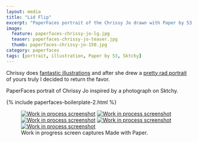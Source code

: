 ```yaml
---
layout: media
title: "Lid Flip"
excerpt: "PaperFaces portrait of the Chrissy Jo drawn with Paper by 53 on an iPad."
image: 
  feature: paperfaces-chrissy-jo-lg.jpg
  teaser: paperfaces-chrissy-jo-teaser.jpg
  thumb: paperfaces-chrissy-jo-150.jpg
category: paperfaces
tags: [portrait, illustration, Paper by 53, Sktchy]
---
```


Chrissy does [fantastic illustrations](http://chrissyjo.com/) and after she drew a [pretty rad portrait](http://sktchy.com/aLFwUD) of yours truly I decided to return the favor.

PaperFaces portrait of Chrissy Jo inspired by a photograph on Sktchy.

{% include paperfaces-boilerplate-2.html %}

<figure class="third">
  <a href="{{ site.url }}/images/paperfaces-chrissy-jo-process-1-lg.jpg"><img src="{{ site.url }}/images/paperfaces-chrissy-jo-process-1-600.jpg" alt="Work in process screenshot"></a>
  <a href="{{ site.url }}/images/paperfaces-chrissy-jo-process-2-lg.jpg"><img src="{{ site.url }}/images/paperfaces-chrissy-jo-process-2-600.jpg" alt="Work in process screenshot"></a>
  <a href="{{ site.url }}/images/paperfaces-chrissy-jo-process-3-lg.jpg"><img src="{{ site.url }}/images/paperfaces-chrissy-jo-process-3-600.jpg" alt="Work in process screenshot"></a>
  <a href="{{ site.url }}/images/paperfaces-chrissy-jo-process-4-lg.jpg"><img src="{{ site.url }}/images/paperfaces-chrissy-jo-process-4-600.jpg" alt="Work in process screenshot"></a>
  <a href="{{ site.url }}/images/paperfaces-chrissy-jo-process-5-lg.jpg"><img src="{{ site.url }}/images/paperfaces-chrissy-jo-process-5-600.jpg" alt="Work in process screenshot"></a>
  <figcaption>Work in progress screen captures Made with Paper.</figcaption>
</figure>